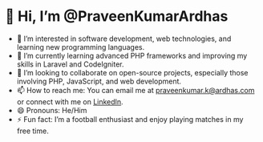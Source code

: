 # 👋 Hi, I’m @PraveenKumarArdhas

- 👀 I’m interested in software development, web technologies, and learning new programming languages.
- 🌱 I’m currently learning advanced PHP frameworks and improving my skills in Laravel and CodeIgniter.
- 💞️ I’m looking to collaborate on open-source projects, especially those involving PHP, JavaScript, and web development.
- 📫 How to reach me: You can email me at [praveenkumar.k@ardhas.com](mailto:praveenkumar.k@ardhas.com) or connect with me on [LinkedIn](https://www.linkedin.com/in/praveenkumark12/).
- 😄 Pronouns: He/Him
- ⚡ Fun fact: I’m a football enthusiast and enjoy playing matches in my free time.

<!---
PraveenKumarArdhas/PraveenKumarArdhas is a ✨ special ✨ repository because its `README.md` (this file) appears on your GitHub profile.
You can click the Preview link to take a look at your changes.
--->

